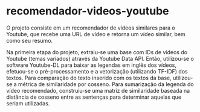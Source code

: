 # recomendador-videos-youtube

O projeto consiste em um recomendador de vídeos similares para o Youtube, que recebe uma URL de vídeo e retorna um vídeo similar, bem como seu resumo.

Na primeira etapa do projeto, extraiu-se uma base com IDs de vídeos do Youtube (temas variados) através da Youtube Data API.
Então, utilizou-se o software Youtube-DL para baixar as legendas em inglês dos vídeos, efetuou-se o pré-processamento e a vetorização (utilizando TF-IDF) dos textos. Para comparação do texto inserido com os textos da base, utilizou-se a métrica de similaridade por cosseno. Para sumarização da legenda do vídeo recomendado, construiu-se uma matriz de similaridade baseada na distância de cosseno entre as sentenças para determinar aquelas que seriam utilizadas.
